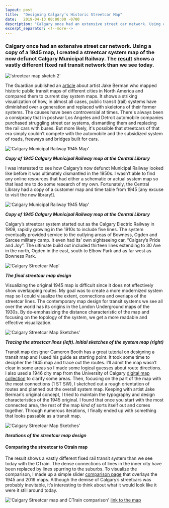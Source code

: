 ```yaml
---
layout: post
title:  "Designing Calgary’s Historic Streetcar Map"
date:   2019-04-13 00:00:00 -0700
description: "Calgary once had an extensive street car network. Using a sample of a 1945 map, I created a streetcar system map of the now defunct Calgary Municipal Railway. The result shows a vastly different fixed rail transit system than we see today."
excerpt_separator: <!--more-->
---
```


### Calgary once had an extensive street car network. Using a copy of a 1945 map, I created a streetcar system map of the now defunct Calgary Municipal Railway. The [result](#comparing-the-streetcar-to-ctrain-map) shows a vastly different fixed rail transit network than we see today.

<!--more-->

!['streetcar map sketch 2'](https://s3-us-west-2.amazonaws.com/smohiudd.github.co/streetcar-map/header_image.png)

The Guardian published an [article](https://www.theguardian.com/cities/2019/apr/03/mapped-historic-public-transit-systems-v-their-modern-equivalents) about artist Jake Berman who mapped historic public transit maps of different cities in North America and compared them to current day system maps. It shows a striking visualization of how, in almost all cases, public transit (rail) systems have diminished over a generation and replaced with skeletons of their former systems. The causes have been controversial at times. There's always been a consipracy that in postwar Los Angeles and Detroit automobile companies purchased struggling street car systems, dismantling them and replacing the rail cars with buses. But more likely, it's possible that streetcars of that era simply couldn’t compete with the automobile and the subsidized system of roads, freeways and bridges built for cars.

!['Calgary Municipal Railway 1945 Map'](https://s3-us-west-2.amazonaws.com/smohiudd.github.co/streetcar-map/library1.png)

***Copy of 1945 Calgary Municipal Railway map at the Central Library***

I was interested to see how Calgary’s now defunct Municipal Railway looked like before it was ultimately dismantled in the 1950s. I wasn’t able to find any online resources that had either a schematic or actual system map so that lead me to do some research of my own. Fortunately, the Central Library had a copy of a customer map and time table from 1945 [any excuse to visit the new library!].

!['Calgary Municipal Railway 1945 Map'](https://s3-us-west-2.amazonaws.com/smohiudd.github.co/streetcar-map/library2.png)

***Copy of 1945 Calgary Municipal Railway map at the Central Library***

Calgary’s streetcar system started out as the Calgary Electric Railway in 1909, rapidly growing in the 1910s to include five lines. The system eventually provided service to the outlying areas of Bowness, Ogden and Sarcee military camp. It even had its’ own sightseeing car, “Calgary’s Pride and Joy”. The ultimate build out included thirteen lines extending to 30 Ave in the north, Ogden in the east, south to Elbow Park and as far west as Bowness Park.

!['Calgary Streetcar Map'](https://s3-us-west-2.amazonaws.com/smohiudd.github.co/streetcar-map/streetcar_map_final.png)

***The final streetcar map design***

Visualizing the original 1945 map is difficult since it does not effectively show overlapping routes. My goal was to create a more modernized system map so I could visualize the extent, connections and overlaps of the streetcar lines. The contemporary map design for transit systems we see all over the world has its origins in the London Underground maps of the 1930s. By de-emphasizing the distance characteristic of the map and focusing on the topology of the system, we get a more readable and effective visualization.


!['Calgary Streetcar Map Sketches'](https://s3-us-west-2.amazonaws.com/smohiudd.github.co/streetcar-map/sketch2.png)

***Tracing the streetcar lines (left). Initial sketches of the system map (right)***

Transit map designer Cameron Booth has a great [tutorial](https://www.cambooth.net/how-to-design-a-transit-diagram/) on designing a transit map and I used his guide as starting point. It took some time to decipher the 1945 map and trace out the routes. I’ll admit the map wasn’t clear in some areas so I made some logical guesses about route directions. I also used a 1946 city map from the University of Calgary [digital map collection](https://cdm22007.contentdm.oclc.org/digital/collection/p22007coll10/id/8/rec/10) to clarify some areas. Then, focusing on the part of the map with the most connections (1 ST SW), I sketched out a rough orientation of routes and planned out the overall system map. Keeping with artist Jake Berman’s original concept, I tried to maintain the typography and design characteristics of the 1945 original. I found that once you start with the most connected area, the rest of the map *kind of* sorts itself out and comes together. Through numerous iterations, I finally ended up with something that looks passable as a transit map.

!['Calgary Streetcar Map Sketches'](https://s3-us-west-2.amazonaws.com/smohiudd.github.co/streetcar-map/sketch3.png)

***Iterations of the streetcar map design***

#### Comparing the streetcar to Ctrain map

The result shows a vastly different fixed rail transit system than we see today with the CTrain. The dense connections of lines in the inner city have been replaced by lines spurring to the suburbs. To visualize the comparison, I made up a simple slider [comparison page](http://saadiqm.com/calgary-streetcar-map-compare/) that overlays the 1945 and 2019 maps. Although the demise of Calgary’s streetcars was probably inevitable, it’s interesting to think about what it would look like it were it still around today.


!['Calgary Streetcar map and CTrain comparison'](https://s3-us-west-2.amazonaws.com/smohiudd.github.co/streetcar-map/screen_rec.gif)
[link to the map](http://saadiqm.com/calgary-streetcar-map-compare/)

